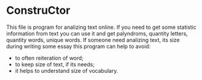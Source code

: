 # ConstruCtor
This file is program for analizing text online. 
If you need to get some statistic information from text you can use it and get palyndroms, quantity letters, quantity words, unique words.
If someone need analizing text, its size during writing some essay this program can help to avoid:
- to often reiteration of word;
- to keep size of text, if its needs;
- it helps to understand size of vocabulary.
